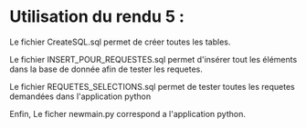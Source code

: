 # Utilisation du rendu 5 :

Le fichier CreateSQL.sql permet de créer toutes les tables.

Le fichier INSERT_POUR_REQUESTES.sql permet d'insérer tout les éléments dans la base de donnée afin de tester les requetes.

Le fichier REQUETES_SELECTIONS.sql permet de tester toutes les requetes demandées dans l'application python

Enfin, Le ficher newmain.py correspond a l'application python.